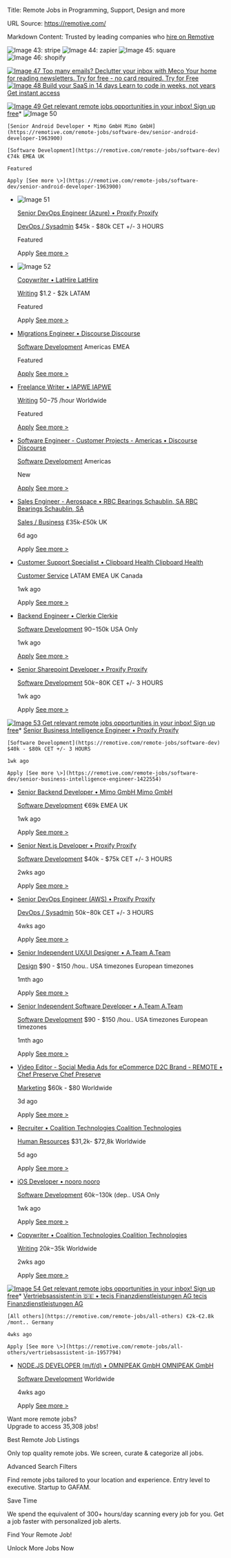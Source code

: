 Title: Remote Jobs in Programming, Support, Design and more

URL Source: https://remotive.com/

Markdown Content:
Trusted by leading companies who [hire on Remotive](https://remotive.com/hire)

![Image 43: stripe](https://remotive.com/remotive_website_job/static/src/img/post-job-logos/logo-stripe.png) ![Image 44: zapier](https://remotive.com/remotive_website_job/static/src/img/post-job-logos/logo-zapier.png) ![Image 45: square](https://remotive.com/remotive_website_job/static/src/img/post-job-logos/logo-square.png) ![Image 46: shopify](https://remotive.com/remotive_website_job/static/src/img/post-job-logos/logo-shopify.png)

[![Image 47](https://remotive.com/sponsor/15/logo) Too many emails? Declutter your inbox with Meco Your home for reading newsletters. Try for free - no card required. Try for Free](https://www.meco.app/get/3j0w)[![Image 48](https://remotive.com/sponsor/17/logo) Build your SaaS in 14 days Learn to code in weeks, not years Get instant access](https://codefa.st/?via=remotive)

[![Image 49](https://remotive.com/remotive_website_job/static/src/img/doge_email_small.png) Get relevant remote jobs opportunities in your inbox! Sign up free](https://remotive.ck.page/749d62d2a3)*   ![Image 50](https://remotive.com/web/image/hr.job/1963900/logo/64x64)
    
    [Senior Android Developer • Mimo GmbH Mimo GmbH](https://remotive.com/remote-jobs/software-dev/senior-android-developer-1963900)
    
    [Software Development](https://remotive.com/remote-jobs/software-dev) €74k EMEA UK
    
    Featured
    
    Apply [See more \>](https://remotive.com/remote-jobs/software-dev/senior-android-developer-1963900)
    
*   ![Image 51](https://remotive.com/web/image/hr.job/1591692/logo/64x64)
    
    [Senior DevOps Engineer (Azure) • Proxify Proxify](https://remotive.com/remote-jobs/devops/senior-devops-engineer-azure-1591692)
    
    [DevOps / Sysadmin](https://remotive.com/remote-jobs/devops) $45k - $80k CET +/- 3 HOURS
    
    Featured
    
    Apply [See more \>](https://remotive.com/remote-jobs/devops/senior-devops-engineer-azure-1591692)
    
*   ![Image 52](https://remotive.com/web/image/hr.job/1963449/logo/64x64)
    
    [Copywriter • LatHire LatHire](https://remotive.com/remote-jobs/writing/copywriter-1963449)
    
    [Writing](https://remotive.com/remote-jobs/writing) $1.2 - $2k LATAM
    
    Featured
    
    Apply [See more \>](https://remotive.com/remote-jobs/writing/copywriter-1963449)
    
*   [Migrations Engineer • Discourse Discourse](https://remotive.com/remote-jobs/software-dev/migrations-engineer-1956828)
    
    [Software Development](https://remotive.com/remote-jobs/software-dev) Americas EMEA
    
    Featured
    
    [Apply](https://remotive.com/remote-jobs/software-dev/migrations-engineer-1956828) [See more \>](https://remotive.com/remote-jobs/software-dev/migrations-engineer-1956828)
    
*   [Freelance Writer • IAPWE IAPWE](https://remotive.com/remote-jobs/writing/freelance-writer-1185979)
    
    [Writing](https://remotive.com/remote-jobs/writing) $50-$75 /hour Worldwide
    
    Featured
    
    [Apply](https://remotive.com/remote-jobs/writing/freelance-writer-1185979) [See more \>](https://remotive.com/remote-jobs/writing/freelance-writer-1185979)
    
*   [Software Engineer - Customer Projects - Americas • Discourse Discourse](https://remotive.com/remote-jobs/software-dev/software-engineer-customer-projects-americas-1944220)
    
    [Software Development](https://remotive.com/remote-jobs/software-dev) Americas
    
    New
    
    [Apply](https://remotive.com/remote-jobs/software-dev/software-engineer-customer-projects-americas-1944220) [See more \>](https://remotive.com/remote-jobs/software-dev/software-engineer-customer-projects-americas-1944220)
    
*   [Sales Engineer - Aerospace • RBC Bearings Schaublin, SA RBC Bearings Schaublin, SA](https://remotive.com/remote-jobs/sales-business/sales-engineer-aerospace-1962782)
    
    [Sales / Business](https://remotive.com/remote-jobs/sales-business) £35k-£50k UK
    
    6d ago
    
    Apply [See more \>](https://remotive.com/remote-jobs/sales-business/sales-engineer-aerospace-1962782)
    
*   [Customer Support Specialist • Clipboard Health Clipboard Health](https://remotive.com/remote-jobs/customer-support/customer-support-specialist-1961767)
    
    [Customer Service](https://remotive.com/remote-jobs/customer-support) LATAM EMEA UK Canada
    
    1wk ago
    
    Apply [See more \>](https://remotive.com/remote-jobs/customer-support/customer-support-specialist-1961767)
    
*   [Backend Engineer • Clerkie Clerkie](https://remotive.com/remote-jobs/software-dev/backend-engineer-1955922)
    
    [Software Development](https://remotive.com/remote-jobs/software-dev) $90-$150k USA Only
    
    1wk ago
    
    [Apply](https://remotive.com/remote-jobs/software-dev/backend-engineer-1955922) [See more \>](https://remotive.com/remote-jobs/software-dev/backend-engineer-1955922)
    
*   [Senior Sharepoint Developer • Proxify Proxify](https://remotive.com/remote-jobs/software-dev/senior-sharepoint-developer-1383531)
    
    [Software Development](https://remotive.com/remote-jobs/software-dev) $50k-$80K CET +/- 3 HOURS
    
    1wk ago
    
    Apply [See more \>](https://remotive.com/remote-jobs/software-dev/senior-sharepoint-developer-1383531)
    
[![Image 53](https://remotive.com/remotive_website_job/static/src/img/doge_email_small.png) Get relevant remote jobs opportunities in your inbox! Sign up free](https://remotive.ck.page/749d62d2a3)*   [Senior Business Intelligence Engineer • Proxify Proxify](https://remotive.com/remote-jobs/software-dev/senior-business-intelligence-engineer-1422554)
    
    [Software Development](https://remotive.com/remote-jobs/software-dev) $40k - $80k CET +/- 3 HOURS
    
    1wk ago
    
    Apply [See more \>](https://remotive.com/remote-jobs/software-dev/senior-business-intelligence-engineer-1422554)
    
*   [Senior Backend Developer • Mimo GmbH Mimo GmbH](https://remotive.com/remote-jobs/software-dev/senior-backend-developer-1948384)
    
    [Software Development](https://remotive.com/remote-jobs/software-dev) €69k EMEA UK
    
    1wk ago
    
    Apply [See more \>](https://remotive.com/remote-jobs/software-dev/senior-backend-developer-1948384)
    
*   [Senior Next.js Developer • Proxify Proxify](https://remotive.com/remote-jobs/software-dev/senior-next-js-developer-1606658)
    
    [Software Development](https://remotive.com/remote-jobs/software-dev) $40k - $75k CET +/- 3 HOURS
    
    2wks ago
    
    Apply [See more \>](https://remotive.com/remote-jobs/software-dev/senior-next-js-developer-1606658)
    
*   [Senior DevOps Engineer (AWS) • Proxify Proxify](https://remotive.com/remote-jobs/devops/senior-devops-engineer-aws-1359476)
    
    [DevOps / Sysadmin](https://remotive.com/remote-jobs/devops) $50k-$80k CET +/- 3 HOURS
    
    4wks ago
    
    Apply [See more \>](https://remotive.com/remote-jobs/devops/senior-devops-engineer-aws-1359476)
    
*   [Senior Independent UX/UI Designer • A.Team A.Team](https://remotive.com/remote-jobs/design/senior-independent-ux-ui-designer-1919266)
    
    [Design](https://remotive.com/remote-jobs/design) $90 - $150 /hou.. USA timezones European timezones
    
    1mth ago
    
    Apply [See more \>](https://remotive.com/remote-jobs/design/senior-independent-ux-ui-designer-1919266)
    
*   [Senior Independent Software Developer • A.Team A.Team](https://remotive.com/remote-jobs/software-dev/senior-independent-software-developer-1919265)
    
    [Software Development](https://remotive.com/remote-jobs/software-dev) $90 - $150 /hou.. USA timezones European timezones
    
    1mth ago
    
    Apply [See more \>](https://remotive.com/remote-jobs/software-dev/senior-independent-software-developer-1919265)
    
*   [Video Editor - Social Media Ads for eCommerce D2C Brand - REMOTE • Chef Preserve Chef Preserve](https://remotive.com/remote-jobs/marketing/video-editor-social-media-ads-for-ecommerce-d2c-brand-remote-1963445)
    
    [Marketing](https://remotive.com/remote-jobs/marketing) $60k - $80 Worldwide
    
    3d ago
    
    Apply [See more \>](https://remotive.com/remote-jobs/marketing/video-editor-social-media-ads-for-ecommerce-d2c-brand-remote-1963445)
    
*   [Recruiter • Coalition Technologies Coalition Technologies](https://remotive.com/remote-jobs/hr/recruiter-1680495)
    
    [Human Resources](https://remotive.com/remote-jobs/hr) $31,2k- $72,8k Worldwide
    
    5d ago
    
    Apply [See more \>](https://remotive.com/remote-jobs/hr/recruiter-1680495)
    
*   [iOS Developer • nooro nooro](https://remotive.com/remote-jobs/software-dev/ios-developer-1956455)
    
    [Software Development](https://remotive.com/remote-jobs/software-dev) $60k-$130k (dep.. USA Only
    
    1wk ago
    
    Apply [See more \>](https://remotive.com/remote-jobs/software-dev/ios-developer-1956455)
    
*   [Copywriter • Coalition Technologies Coalition Technologies](https://remotive.com/remote-jobs/writing/copywriter-1749306)
    
    [Writing](https://remotive.com/remote-jobs/writing) $20k -$35k Worldwide
    
    2wks ago
    
    Apply [See more \>](https://remotive.com/remote-jobs/writing/copywriter-1749306)
    
[![Image 54](https://remotive.com/remotive_website_job/static/src/img/doge_email_small.png) Get relevant remote jobs opportunities in your inbox! Sign up free](https://remotive.ck.page/749d62d2a3)*   [Vertriebsassistent:in 🇩🇪 • tecis Finanzdienstleistungen AG tecis Finanzdienstleistungen AG](https://remotive.com/remote-jobs/all-others/vertriebsassistent-in-1957794)
    
    [All others](https://remotive.com/remote-jobs/all-others) €2k-€2.8k /mont.. Germany
    
    4wks ago
    
    Apply [See more \>](https://remotive.com/remote-jobs/all-others/vertriebsassistent-in-1957794)
    
*   [NODE.JS DEVELOPER (m/f/d) • OMNIPEAK GmbH OMNIPEAK GmbH](https://remotive.com/remote-jobs/software-dev/node-js-developer-m-f-d-1958307)
    
    [Software Development](https://remotive.com/remote-jobs/software-dev) Worldwide
    
    4wks ago
    
    Apply [See more \>](https://remotive.com/remote-jobs/software-dev/node-js-developer-m-f-d-1958307)
    

Want more remote jobs?  
Upgrade to access 35,308 jobs!

Best Remote Job Listings

Only top quality remote jobs. We screen, curate & categorize all jobs.

Advanced Search Filters

Find remote jobs tailored to your location and experience. Entry level to executive. Startup to GAFAM.

Save Time

We spend the equivalent of 300+ hours/day scanning every job for you. Get a job faster with personalized job alerts.

Find Your Remote Job!

Unlock More Jobs Now
